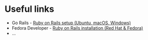 <h1>Useful links</h1>

<ul>
  <li>Go Rails - <a href="https://gorails.com/setup/">Ruby on Rails setup (Ubuntu, macOS, Windows)</a></li>
  <li>Fedora Developer - <a href="https://developer.fedoraproject.org/tech/languages/ruby/ror-installation.html">
    Ruby on Rails installation (Red Hat & Fedora)</a></li>
  <li>...</li>
</ul>
